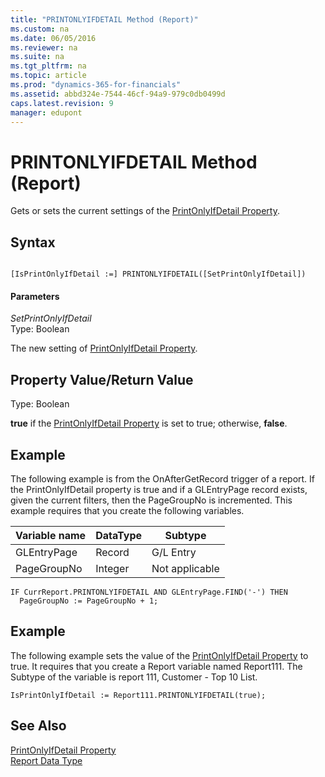 ```yaml
---
title: "PRINTONLYIFDETAIL Method (Report)"
ms.custom: na
ms.date: 06/05/2016
ms.reviewer: na
ms.suite: na
ms.tgt_pltfrm: na
ms.topic: article
ms.prod: "dynamics-365-for-financials"
ms.assetid: abbd324e-7544-46cf-94a9-979c0db0499d
caps.latest.revision: 9
manager: edupont
---
```

# PRINTONLYIFDETAIL Method (Report)
Gets or sets the current settings of the [PrintOnlyIfDetail Property](../properties/devenv-PrintOnlyIfDetail-Property.md).  
  
## Syntax  
  
```  
  
[IsPrintOnlyIfDetail :=] PRINTONLYIFDETAIL([SetPrintOnlyIfDetail])  
```  
  
#### Parameters  
 *SetPrintOnlyIfDetail*  
 Type: Boolean  
  
 The new setting of [PrintOnlyIfDetail Property](../properties/devenv-PrintOnlyIfDetail-Property.md).  
  
## Property Value/Return Value  
 Type: Boolean  
  
 **true** if the [PrintOnlyIfDetail Property](../properties/devenv-PrintOnlyIfDetail-Property.md) is set to true; otherwise, **false**.  
  
## Example  
 The following example is from the OnAfterGetRecord trigger of a report. If the PrintOnlyIfDetail property is true and if a GLEntryPage record exists, given the current filters, then the PageGroupNo is incremented. This example requires that you create the following variables.  
  
|Variable name|DataType|Subtype|  
|-------------------|--------------|-------------|  
|GLEntryPage|Record|G/L Entry|  
|PageGroupNo|Integer|Not applicable|  
  
```  
IF CurrReport.PRINTONLYIFDETAIL AND GLEntryPage.FIND('-') THEN  
  PageGroupNo := PageGroupNo + 1;  
```  
  
## Example  
 The following example sets the value of the [PrintOnlyIfDetail Property](../properties/devenv-PrintOnlyIfDetail-Property.md) to true. It requires that you create a Report variable named Report111. The Subtype of the variable is report 111, Customer - Top 10 List.  
  
```  
IsPrintOnlyIfDetail := Report111.PRINTONLYIFDETAIL(true);  
```  
  
## See Also  
 [PrintOnlyIfDetail Property](../properties/devenv-PrintOnlyIfDetail-Property.md)   
 [Report Data Type](../datatypes/devenv-Report-Data-Type.md)